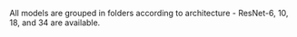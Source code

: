 All models are grouped in folders according to architecture - ResNet-6, 10, 18, and 34 are available.
